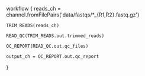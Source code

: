workflow {
    reads_ch = channel.fromFilePairs('data/fastqs/*_{R1,R2}.fastq.gz')

    TRIM_READS(reads_ch)

    READ_QC(TRIM_READS.out.trimmed_reads)

    QC_REPORT(READ_QC.out.qc_files)

    output_ch = QC_REPORT.out.qc_report
}

